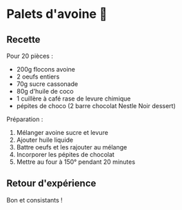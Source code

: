 # Palets d'avoine 🥮

## Recette

Pour 20 pièces :

- 200g flocons avoine
- 2 oeufs entiers
- 70g sucre cassonade
- 80g d'huile de coco
- 1 cuillère à café rase de levure chimique
- pépites de choco (2 barre chocolat Nestle Noir dessert)

Préparation :

1. Mélanger avoine sucre et levure
2. Ajouter huile liquide
3. Battre oeufs et les rajouter au mélange
4. Incorporer les pépites de chocolat
5. Mettre au four à 150° pendant 20 minutes

## Retour d'expérience

Bon et consistants !

